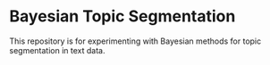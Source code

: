 # Bayesian Topic Segmentation

This repository is for experimenting with Bayesian methods for topic segmentation in text data.
